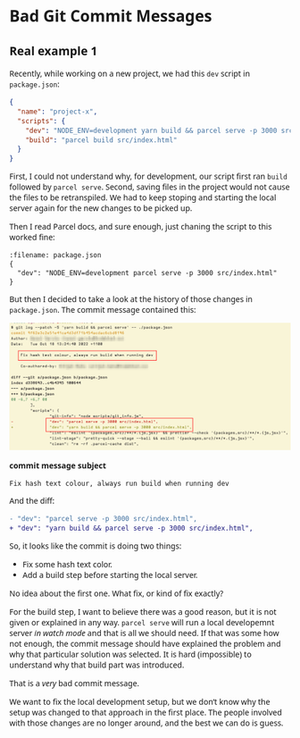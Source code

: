 # Bad Git Commit Messages

## Real example 1

Recently, while working on a new project, we had this `dev` script in `package.json`:

```json
{
  "name": "project-x",
  "scripts": {
    "dev": "NODE_ENV=development yarn build && parcel serve -p 3000 src/index.html",
    "build": "parcel build src/index.html"
  }
}
```

First, I could not understand why, for development, our script first ran `build` followed by `parcel serve`.
Second, saving files in the project would not cause the files to be retranspiled.
We had to keep stoping and starting the local server again for the new changes to be picked up.

Then I read Parcel docs, and sure enough, just chaning the script to this worked fine:

```{code} json
:filename: package.json
{
  "dev": "NODE_ENV=development parcel serve -p 3000 src/index.html"
}
```

But then I decided to take a look at the history of those changes in `package.json`.
The commit message contained this:

![Bad commit message lacking any actual explanation](../images/bad-commit-message-lacking-any-actual-explanation.png)

**commit message subject**

```text
Fix hash text colour, always run build when running dev
```

And the diff:

```diff
- "dev": "parcel serve -p 3000 src/index.html",
+ "dev": "yarn build && parcel serve -p 3000 src/index.html",
```

So, it looks like the commit is doing two things:

* Fix some hash text color.
* Add a build step before starting the local server.

No idea about the first one.
What fix, or kind of fix exactly?

For the build step, I want to believe there was a good reason, but it is not given or explained in any way.
`parcel serve` will run a local developemnt server _in watch mode_ and that is all we should need.
If that was some how not enough, the commit message should have explained the problem and why that particular solution was selected.
It is hard (impossible) to understand why that build part was introduced.

That is a _very_ bad commit message.

We want to fix the local development setup, but we don’t know why the setup was changed to that approach in the first place.
The people involved with those changes are no longer around, and the best we can do is guess.

<style type="text/css" rel="stylesheet">
body {
  font-family: Ubuntu, 'Noto Sans', 'Open Sans', Helvetica, Arial;
}

.hljs-comment,
pre.pygments .tok-c1 {
  font-style: normal;
}
</style>
